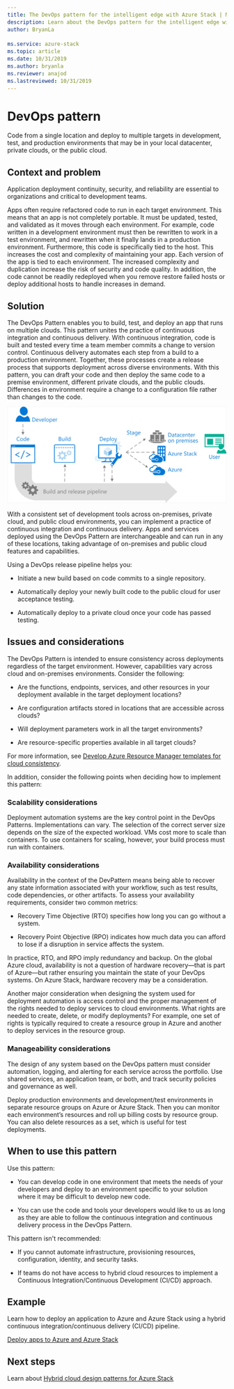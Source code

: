 ```yaml
---
title: The DevOps pattern for the intelligent edge with Azure Stack | Microsoft Docs
description: Learn about the DevOps pattern for the intelligent edge with Azure Stack 
author: BryanLa

ms.service: azure-stack
ms.topic: article
ms.date: 10/31/2019
ms.author: bryanla
ms.reviewer: anajod
ms.lastreviewed: 10/31/2019
---
```


# DevOps pattern

Code from a single location and deploy to multiple targets in development, test, and production environments that may be in your local datacenter, private clouds, or the public cloud.

## Context and problem

Application deployment continuity, security, and reliability are essential to organizations and critical to development teams.

Apps often require refactored code to run in each target environment. This means that an app is not completely portable. It must be updated, tested, and validated as it moves through each environment. For example, code written in a development environment must then be rewritten to work in a test environment, and rewritten when it finally lands in a production environment. Furthermore, this code is specifically tied to the host. This increases the cost and complexity of maintaining your app. Each version of the app is tied to each environment. The increased complexity and duplication increase the risk of security and code quality. In addition, the code cannot be readily redeployed when you remove restore failed hosts or deploy additional hosts to handle increases in demand.

## Solution

The DevOps Pattern enables you to build, test, and deploy an app that runs on multiple clouds. This pattern unites the practice of continuous integration and continuous delivery. With continuous integration, code is built and tested every time a team member commits a change to version control. Continuous delivery automates each step from a build to a production environment. Together, these processes create a release process that supports deployment across diverse environments. With this pattern, you can draft your code and then deploy the same code to a premise environment, different private clouds, and the public clouds. Differences in environment require a change to a configuration file rather than changes to the code.

![DevOps pattern](media/azure-stack-edge-pattern-hybrid-ci-cd/hybrid-ci-cd.png)

With a consistent set of development tools across on-premises, private cloud, and public cloud environments, you can implement a practice of continuous integration and continuous delivery. Apps and services deployed using the DevOps Pattern are interchangeable and can run in any of these locations, taking advantage of on-premises and public cloud features and capabilities.

Using a DevOps release pipeline helps you:

-   Initiate a new build based on code commits to a single repository.

-   Automatically deploy your newly built code to the public cloud for user acceptance testing.

-   Automatically deploy to a private cloud once your code has passed testing.

## Issues and considerations

The DevOps Pattern is intended to ensure consistency across deployments regardless of the target environment. However, capabilities vary across cloud and on-premises environments. Consider the following:

-   Are the functions, endpoints, services, and other resources in your deployment available in the target deployment locations?

-   Are configuration artifacts stored in locations that are accessible across clouds?

-   Will deployment parameters work in all the target environments?

-   Are resource-specific properties available in all target clouds?

For more information, see [Develop Azure Resource Manager templates for cloud consistency](https://docs.microsoft.com/azure/azure-resource-manager/templates-cloud-consistency).

In addition, consider the following points when deciding how to implement this pattern:

### Scalability considerations

Deployment automation systems are the key control point in the DevOps Patterns. Implementations can vary. The selection of the correct server size depends on the size of the expected workload. VMs cost more to scale than containers. To use containers for scaling, however, your build process must run with containers.

### Availability considerations

Availability in the context of the DevPattern means being able to recover any state information associated with your workflow, such as test results, code dependencies, or other artifacts. To assess your availability requirements, consider two common metrics:

-   Recovery Time Objective (RTO) specifies how long you can go without a system.

-   Recovery Point Objective (RPO) indicates how much data you can afford to lose if a disruption in service affects the system.

In practice, RTO, and RPO imply redundancy and backup. On the global Azure cloud, availability is not a question of hardware recovery—that is part of Azure—but rather ensuring you maintain the state of your DevOps systems. On Azure Stack, hardware recovery may be a consideration.

Another major consideration when designing the system used for deployment automation is access control and the proper management of the rights needed to deploy services to cloud environments. What rights are needed to create, delete, or modify deployments? For example, one set of rights is typically required to create a resource group in Azure and another to deploy services in the resource group.

### Manageability considerations

The design of any system based on the DevOps pattern must consider automation, logging, and alerting for each service across the portfolio. Use shared services, an application team, or both, and track security policies and governance as well.

Deploy production environments and development/test environments in separate resource groups on Azure or Azure Stack. Then you can monitor each environment’s resources and roll up billing costs by resource group. You can also delete resources as a set, which is useful for test deployments.

## When to use this pattern

Use this pattern:

-   You can develop code in one environment that meets the needs of your developers and deploy to an environment specific to your solution where it may be difficult to develop new code.

-   You can use the code and tools your developers would like to us as long as they are able to follow the continuous integration and continuous delivery process in the DevOps Pattern.

This pattern isn't recommended:

-   If you cannot automate infrastructure, provisioning resources, configuration, identity, and security tasks.

-   If teams do not have access to hybrid cloud resources to implement a Continuous Integration/Continuous Development (CI/CD) approach.

## Example

Learn how to deploy an application to Azure and Azure Stack using a hybrid continuous integration/continuous delivery (CI/CD) pipeline.

[Deploy apps to Azure and Azure Stack](https://docs.microsoft.com/azure/azure-stack/user/azure-stack-solution-pipeline)

## Next steps

Learn about [Hybrid cloud design patterns for Azure Stack](azure-stack-edge-pattern-overview.md)
